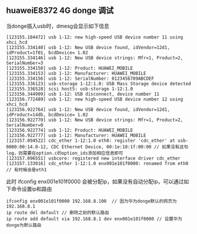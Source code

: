 ## huaweiE8372  4G donge 调试

当donge插入usb时，dmesg会显示如下信息

    [123155.184472] usb 1-12: new high-speed USB device number 11 using xhci_hcd
    [123155.334140] usb 1-12: New USB device found, idVendor=12d1, idProduct=1f01, bcdDevice= 1.02
    [123155.334146] usb 1-12: New USB device strings: Mfr=1, Product=2, SerialNumber=3
    [123155.334150] usb 1-12: Product: HUAWEI_MOBILE
    [123155.334153] usb 1-12: Manufacturer: HUAWEI_MOBILE
    [123155.334156] usb 1-12: SerialNumber: 0123456789ABCDEF
    [123155.336123] usb-storage 1-12:1.0: USB Mass Storage device detected
    [123155.336528] scsi host5: usb-storage 1-12:1.0
    [123156.344909] usb 1-12: USB disconnect, device number 11
    [123156.772489] usb 1-12: new high-speed USB device number 12 using xhci_hcd
    [123156.922764] usb 1-12: New USB device found, idVendor=12d1, idProduct=14db, bcdDevice= 1.02
    [123156.922770] usb 1-12: New USB device strings: Mfr=1, Product=2, SerialNumber=0
    [123156.922774] usb 1-12: Product: HUAWEI_MOBILE
    [123156.922777] usb 1-12: Manufacturer: HUAWEI_MOBILE
    [123157.094522] cdc_ether 1-12:1.0 eth0: register 'cdc_ether' at usb-0000:00:14.0-12, CDC Ethernet Device, 00:1e:10:1f:00:00 // 如果没有这句log，则需要在option.c的option_ids添加相应信息即可
    [123157.096551] usbcore: registered new interface driver cdc_ether
    [123157.133016] cdc_ether 1-12:1.0 enx001e101f0000: renamed from eth0  // 有时候会是eth1
    
此时 ifconfig     enx001e101f0000 会被分配ip，如果没有自动分配ip，可以通过如下命令设置ip和路由

    ifconfig enx001e101f0000 192.168.8.100  // 因为华为donge默认的网页为192.168.8.1 
    ip route del default // 删除之前的默认路由
    ip route add default via 192.168.8.1 dev enx001e101f0000 // 设置华为 donge为默认路由
